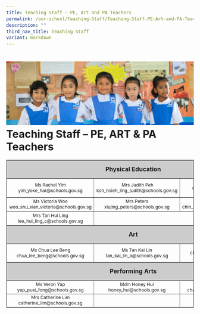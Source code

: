 ```yaml
---
title: Teaching Staff – PE, Art and PA Teachers
permalink: /our-school/Teaching-Staff/Teaching-Staff-PE-Art-and-PA-Teachers/
description: ""
third_nav_title: Teaching Staff
variant: markdown
---
```

![](/images/Banners/banner_ourschool__5_.jpg)
Teaching Staff – PE, ART &amp; PA Teachers
==========================================
<table style="text-align: center; font-size: 12px; border-collapse: collapse;" border="1" width="100%">
<tbody>
<tr style="height: 42px;">
<td style="font-size: 16px; background-color: #cccccc; height: 42px; width: 99.478%; text-align: center" colspan="3"><strong>Physical Education</strong></td>
</tr>
<tr style="height: 12px;">

<td style="height: 12px; width: 33%;">Ms Rachel Yim<br>
yim_yoke_har@schools.gov.sg</td>
<td style="height: 12px; width: 33%;">&nbsp;Mrs Judith Peh<br>
koh_hsieh_ling_judith@schools.gov.sg</td>
	<td style="height: 12px; width: 33%;">Mdm Caroline Toh<br>
caroline_toh_hwee_fong@
schools.gov.sg</td>
</tr>
<tr style="height: 12px;">

<td style="height: 12px; width: 33%;">Ms Victoria Woo<br>
woo_shu_xian_victoria@schools.gov.sg</td>
<td style="height: 12px; width: 33%;">Mrs Peters<br>
xiujing_peters@schools.gov.sg</td>
	<td style="height: 31.8889px; width: 33%;">Ms Vanessa Chin<br>
chin_elyn_vanessa@schools.gov.sg</td>
<td style="height: 31.8889px; width: 33%;"></td>
</tr>
<tr style="height: 31.8889px;">
<td style="height: 31.8889px; width: 33%;">Mrs Tan Hui Ling<br>
lee_hui_ling_c@schools.gov.sg</td>

</tr>
<tr style="height: 42px;">
<td style="font-size: 16px; background-color: #cccccc; height: 42px; width: 99.478%; text-align: center" colspan="3"><strong>Art</strong></td>
</tr>
<tr style="height: 12px;">
<td style="height: 12px; width: 33%;">Ms Chua Lee Beng<br>
chua_lee_beng@schools.gov.sg</td>
<td style="height: 12px; width: 33%;">Ms Tan Kai Lin<br>tan_kai_lin_a@schools.gov.sg</td>
<td style="height: 12px; width: 33%;">Mrs Catherine Tang<br>
chee_sher_ping_catherine@
schools.gov.sg</td>
</tr>
<tr>
</tr>
<tr style="height: 42px;">
<td style="font-size: 16px; background-color: #cccccc; height: 42px; width: 99.478%; text-align: center" colspan="3"><strong>Performing Arts</strong></td>
</tr>
<tr style="height: 26px;">
<td style="height: 26px; width: 20.0696%;">Ms Veron Yap<br>
yap_puei_fong@schools.gov.sg</td>
<td style="height: 26px; width: 37.471%;">Mdm Honey Hui<br>
honey_hui@schools.gov.sg</td>
<td style="height: 26px; width: 37.471%;">Mrs Peggy Yeo<br>
chan_pei_gee@schools.gov.sg</td>
</tr>
<tr style="height: 26px;">
<td style="height: 26px; width: 20.0696%;">Mrs Catherine Lim<br>
catherine_lim@schools.gov.sg</td>
<td style="height: 26px; width: 37.471%;"></td>
<td style="height: 26px; width: 37.471%;"></td>
</tr>
</tbody>
</table>